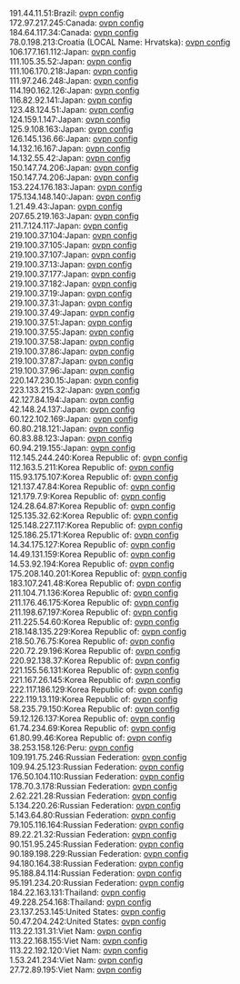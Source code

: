191.44.11.51:Brazil: [ovpn config](vpn/191_44_11_51.ovpn)  
172.97.217.245:Canada: [ovpn config](vpn/172_97_217_245.ovpn)  
184.64.117.34:Canada: [ovpn config](vpn/184_64_117_34.ovpn)  
78.0.198.213:Croatia (LOCAL Name: Hrvatska): [ovpn config](vpn/78_0_198_213.ovpn)  
106.177.161.112:Japan: [ovpn config](vpn/106_177_161_112.ovpn)  
111.105.35.52:Japan: [ovpn config](vpn/111_105_35_52.ovpn)  
111.106.170.218:Japan: [ovpn config](vpn/111_106_170_218.ovpn)  
111.97.246.248:Japan: [ovpn config](vpn/111_97_246_248.ovpn)  
114.190.162.126:Japan: [ovpn config](vpn/114_190_162_126.ovpn)  
116.82.92.141:Japan: [ovpn config](vpn/116_82_92_141.ovpn)  
123.48.124.51:Japan: [ovpn config](vpn/123_48_124_51.ovpn)  
124.159.1.147:Japan: [ovpn config](vpn/124_159_1_147.ovpn)  
125.9.108.163:Japan: [ovpn config](vpn/125_9_108_163.ovpn)  
126.145.136.66:Japan: [ovpn config](vpn/126_145_136_66.ovpn)  
14.132.16.167:Japan: [ovpn config](vpn/14_132_16_167.ovpn)  
14.132.55.42:Japan: [ovpn config](vpn/14_132_55_42.ovpn)  
150.147.74.206:Japan: [ovpn config](vpn/150_147_74_206.ovpn)  
150.147.74.206:Japan: [ovpn config](vpn/150_147_74_206.ovpn)  
153.224.176.183:Japan: [ovpn config](vpn/153_224_176_183.ovpn)  
175.134.148.140:Japan: [ovpn config](vpn/175_134_148_140.ovpn)  
1.21.49.43:Japan: [ovpn config](vpn/1_21_49_43.ovpn)  
207.65.219.163:Japan: [ovpn config](vpn/207_65_219_163.ovpn)  
211.7.124.117:Japan: [ovpn config](vpn/211_7_124_117.ovpn)  
219.100.37.104:Japan: [ovpn config](vpn/219_100_37_104.ovpn)  
219.100.37.105:Japan: [ovpn config](vpn/219_100_37_105.ovpn)  
219.100.37.107:Japan: [ovpn config](vpn/219_100_37_107.ovpn)  
219.100.37.13:Japan: [ovpn config](vpn/219_100_37_13.ovpn)  
219.100.37.177:Japan: [ovpn config](vpn/219_100_37_177.ovpn)  
219.100.37.182:Japan: [ovpn config](vpn/219_100_37_182.ovpn)  
219.100.37.19:Japan: [ovpn config](vpn/219_100_37_19.ovpn)  
219.100.37.31:Japan: [ovpn config](vpn/219_100_37_31.ovpn)  
219.100.37.49:Japan: [ovpn config](vpn/219_100_37_49.ovpn)  
219.100.37.51:Japan: [ovpn config](vpn/219_100_37_51.ovpn)  
219.100.37.55:Japan: [ovpn config](vpn/219_100_37_55.ovpn)  
219.100.37.58:Japan: [ovpn config](vpn/219_100_37_58.ovpn)  
219.100.37.86:Japan: [ovpn config](vpn/219_100_37_86.ovpn)  
219.100.37.87:Japan: [ovpn config](vpn/219_100_37_87.ovpn)  
219.100.37.96:Japan: [ovpn config](vpn/219_100_37_96.ovpn)  
220.147.230.15:Japan: [ovpn config](vpn/220_147_230_15.ovpn)  
223.133.215.32:Japan: [ovpn config](vpn/223_133_215_32.ovpn)  
42.127.84.194:Japan: [ovpn config](vpn/42_127_84_194.ovpn)  
42.148.24.137:Japan: [ovpn config](vpn/42_148_24_137.ovpn)  
60.122.102.169:Japan: [ovpn config](vpn/60_122_102_169.ovpn)  
60.80.218.121:Japan: [ovpn config](vpn/60_80_218_121.ovpn)  
60.83.88.123:Japan: [ovpn config](vpn/60_83_88_123.ovpn)  
60.94.219.155:Japan: [ovpn config](vpn/60_94_219_155.ovpn)  
112.145.244.240:Korea Republic of: [ovpn config](vpn/112_145_244_240.ovpn)  
112.163.5.211:Korea Republic of: [ovpn config](vpn/112_163_5_211.ovpn)  
115.93.175.107:Korea Republic of: [ovpn config](vpn/115_93_175_107.ovpn)  
121.137.47.84:Korea Republic of: [ovpn config](vpn/121_137_47_84.ovpn)  
121.179.7.9:Korea Republic of: [ovpn config](vpn/121_179_7_9.ovpn)  
124.28.64.87:Korea Republic of: [ovpn config](vpn/124_28_64_87.ovpn)  
125.135.32.62:Korea Republic of: [ovpn config](vpn/125_135_32_62.ovpn)  
125.148.227.117:Korea Republic of: [ovpn config](vpn/125_148_227_117.ovpn)  
125.186.25.171:Korea Republic of: [ovpn config](vpn/125_186_25_171.ovpn)  
14.34.175.127:Korea Republic of: [ovpn config](vpn/14_34_175_127.ovpn)  
14.49.131.159:Korea Republic of: [ovpn config](vpn/14_49_131_159.ovpn)  
14.53.92.194:Korea Republic of: [ovpn config](vpn/14_53_92_194.ovpn)  
175.208.140.201:Korea Republic of: [ovpn config](vpn/175_208_140_201.ovpn)  
183.107.241.48:Korea Republic of: [ovpn config](vpn/183_107_241_48.ovpn)  
211.104.71.136:Korea Republic of: [ovpn config](vpn/211_104_71_136.ovpn)  
211.176.46.175:Korea Republic of: [ovpn config](vpn/211_176_46_175.ovpn)  
211.198.67.197:Korea Republic of: [ovpn config](vpn/211_198_67_197.ovpn)  
211.225.54.60:Korea Republic of: [ovpn config](vpn/211_225_54_60.ovpn)  
218.148.135.229:Korea Republic of: [ovpn config](vpn/218_148_135_229.ovpn)  
218.50.76.75:Korea Republic of: [ovpn config](vpn/218_50_76_75.ovpn)  
220.72.29.196:Korea Republic of: [ovpn config](vpn/220_72_29_196.ovpn)  
220.92.138.37:Korea Republic of: [ovpn config](vpn/220_92_138_37.ovpn)  
221.155.56.131:Korea Republic of: [ovpn config](vpn/221_155_56_131.ovpn)  
221.167.26.145:Korea Republic of: [ovpn config](vpn/221_167_26_145.ovpn)  
222.117.186.129:Korea Republic of: [ovpn config](vpn/222_117_186_129.ovpn)  
222.119.13.119:Korea Republic of: [ovpn config](vpn/222_119_13_119.ovpn)  
58.235.79.150:Korea Republic of: [ovpn config](vpn/58_235_79_150.ovpn)  
59.12.126.137:Korea Republic of: [ovpn config](vpn/59_12_126_137.ovpn)  
61.74.234.69:Korea Republic of: [ovpn config](vpn/61_74_234_69.ovpn)  
61.80.99.46:Korea Republic of: [ovpn config](vpn/61_80_99_46.ovpn)  
38.253.158.126:Peru: [ovpn config](vpn/38_253_158_126.ovpn)  
109.191.75.246:Russian Federation: [ovpn config](vpn/109_191_75_246.ovpn)  
109.94.25.123:Russian Federation: [ovpn config](vpn/109_94_25_123.ovpn)  
176.50.104.110:Russian Federation: [ovpn config](vpn/176_50_104_110.ovpn)  
178.70.3.178:Russian Federation: [ovpn config](vpn/178_70_3_178.ovpn)  
2.62.221.28:Russian Federation: [ovpn config](vpn/2_62_221_28.ovpn)  
5.134.220.26:Russian Federation: [ovpn config](vpn/5_134_220_26.ovpn)  
5.143.64.80:Russian Federation: [ovpn config](vpn/5_143_64_80.ovpn)  
79.105.116.164:Russian Federation: [ovpn config](vpn/79_105_116_164.ovpn)  
89.22.21.32:Russian Federation: [ovpn config](vpn/89_22_21_32.ovpn)  
90.151.95.245:Russian Federation: [ovpn config](vpn/90_151_95_245.ovpn)  
90.189.198.229:Russian Federation: [ovpn config](vpn/90_189_198_229.ovpn)  
94.180.164.38:Russian Federation: [ovpn config](vpn/94_180_164_38.ovpn)  
95.188.84.114:Russian Federation: [ovpn config](vpn/95_188_84_114.ovpn)  
95.191.234.20:Russian Federation: [ovpn config](vpn/95_191_234_20.ovpn)  
184.22.163.131:Thailand: [ovpn config](vpn/184_22_163_131.ovpn)  
49.228.254.168:Thailand: [ovpn config](vpn/49_228_254_168.ovpn)  
23.137.253.145:United States: [ovpn config](vpn/23_137_253_145.ovpn)  
50.47.204.242:United States: [ovpn config](vpn/50_47_204_242.ovpn)  
113.22.131.31:Viet Nam: [ovpn config](vpn/113_22_131_31.ovpn)  
113.22.168.155:Viet Nam: [ovpn config](vpn/113_22_168_155.ovpn)  
113.22.192.120:Viet Nam: [ovpn config](vpn/113_22_192_120.ovpn)  
1.53.241.234:Viet Nam: [ovpn config](vpn/1_53_241_234.ovpn)  
27.72.89.195:Viet Nam: [ovpn config](vpn/27_72_89_195.ovpn)  
